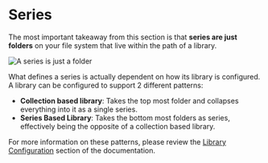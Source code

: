 # Series

The most important takeaway from this section is that **series are just folders** on your file system that live within the path of a library.

![A series is just a folder](/images/1folder1series.gif)

What defines a series is actually dependent on how its library is configured. A library can be configured to support 2 different patterns:

- **Collection based library**: Takes the top most folder and collapses everything into it as a single series.
- **Series Based Library**: Takes the bottom most folders as series, effectively being the opposite of a collection based library.

For more information on these patterns, please review the [Library Configuration](/guides/libraries#library-patterns) section of the documentation.

